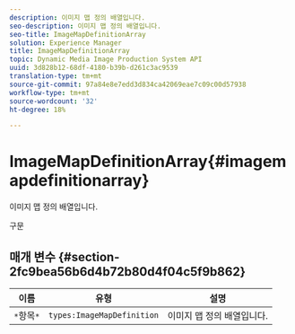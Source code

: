 ```yaml
---
description: 이미지 맵 정의 배열입니다.
seo-description: 이미지 맵 정의 배열입니다.
seo-title: ImageMapDefinitionArray
solution: Experience Manager
title: ImageMapDefinitionArray
topic: Dynamic Media Image Production System API
uuid: 3d828b12-68df-4180-b39b-d261c3ac9539
translation-type: tm+mt
source-git-commit: 97a84e8e7edd3d834ca42069eae7c09c00d57938
workflow-type: tm+mt
source-wordcount: '32'
ht-degree: 18%

---
```



# ImageMapDefinitionArray{#imagemapdefinitionarray}

이미지 맵 정의 배열입니다.

구문

## 매개 변수 {#section-2fc9bea56b6d4b72b80d4f04c5f9b862}

| 이름 | 유형 | 설명 |
|---|---|---|
| `*`항목`*` | `types:ImageMapDefinition` | 이미지 맵 정의 배열입니다. |

